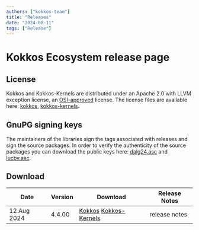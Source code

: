 ```yaml
---
authors: ["kokkos-team"]
title: "Releases"
date: "2024-08-11"
tags: ["Release"]
---
```


# Kokkos Ecosystem release page

## License

Kokkos and Kokkos-Kernels are distributed under an Apache 2.0 with LLVM exception license, an [OSI-approved](https://opensource.org/licenses/Apache-2.0) license.
The license files are available here: [kokkos](https://raw.githubusercontent.com/kokkos/kokkos/develop/LICENSE), [kokkos-kernels](https://raw.githubusercontent.com/kokkos/kokkos-kernels/develop/LICENSE).

## GnuPG signing keys

The maintainers of the libraries sign the tags associated with releases and sign the source packages. In order to verify the authenticity of the source packages you can download the public keys here: [dalg24.asc](content/siging-keys/release-keys.asc) and [lucbv.asc](https://kokkos.org/downloads/signing-keys/lucbv.asc).

## Download

| Date | Version | Download | Release Notes |
| --- | --- | --- | --- |
| 12 Aug 2024 | 4.4.00 | [Kokkos](https://github.com/kokkos/kokkos/releases/tag/4.4.00) [Kokkos-Kernels](https://github.com/kokkos/kokkos-kernels/releases/tag/4.4.00) | release notes |
